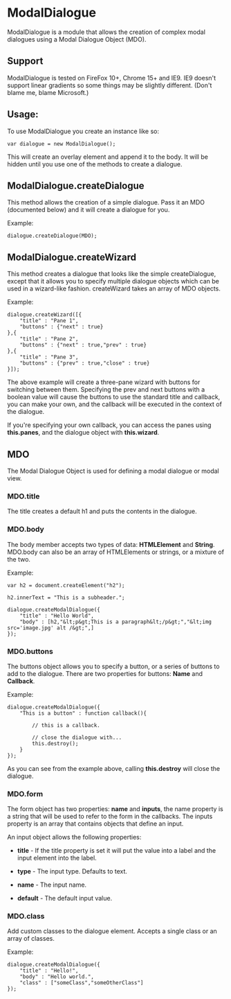 # ModalDialogue #

ModalDialogue is a module that allows the creation of complex modal dialogues using a
Modal Dialogue Object (MDO).

## Support ##

ModalDialogue is tested on FireFox 10+, Chrome 15+ and IE9. IE9 doesn't support linear
gradients so some things may be slightly different. (Don't blame me, blame Microsoft.)

## Usage: ##

To use ModalDialogue you create an instance like so:

	var dialogue = new ModalDialogue();

This will create an overlay element and append it to the body. It will be hidden until 
you use one of the methods to create a dialogue.

## ModalDialogue.createDialogue ##

This method allows the creation of a simple dialogue. Pass it an MDO (documented below) and
it will create a dialogue for you.

Example:

	dialogue.createDialogue(MDO);

## ModalDialogue.createWizard ##

This method creates a dialogue that looks like the simple createDialogue, except that it allows
you to specify multiple dialogue objects which can be used in a wizard-like fashion. createWizard
takes an array of MDO objects.

Example:

	dialogue.createWizard([{
		"title" : "Pane 1",
		"buttons" : {"next" : true}
	},{
		"title" : "Pane 2",
		"buttons" : {"next" : true,"prev" : true}
	},{
		"title" : "Pane 3",
		"buttons" : {"prev" : true,"close" : true}
	}]);

The above example will create a three-pane wizard with buttons for switching between them. Specifying
the prev and next buttons with a boolean value will cause the buttons to use the standard title and callback,
you can make your own, and the callback will be executed in the context of the dialogue.

If you're specifying your own callback, you can access the panes using __this.panes__, and the 
dialogue object with __this.wizard__.

## MDO ##

The Modal Dialogue Object is used for defining a modal dialogue or modal view.

### MDO.title ###

The title creates a default h1 and puts the contents in the dialogue.

### MDO.body ###

The body member accepts two types of data: __HTMLElement__ and __String__. MDO.body can 
also be an array of HTMLElements or strings, or a mixture of the two.

Example:

	var h2 = document.createElement("h2");

	h2.innerText = "This is a subheader.";

	dialogue.createModalDialogue({
		"title" : "Hello World",
		"body" : [h2,"&lt;p&gt;This is a paragraph&lt;/p&gt;","&lt;img src='image.jpg' alt /&gt;",]
	});

### MDO.buttons ###

The buttons object allows you to specify a button, or a series of buttons to add 
to the dialogue. There are two properties for buttons: __Name__ and __Callback__.

Example:

	dialogue.createModalDialogue({
		"This is a button" : function callback(){
		
			// this is a callback.
		
			// close the dialogue with...
			this.destroy();
		}
	});

As you can see from the example above, calling __this.destroy__ will close the dialogue.

### MDO.form ###

The form object has two properties: __name__ and __inputs__, the name property
is a string that will be used to refer to the form in the callbacks. The inputs
property is an array that contains objects that define an input.

An input object allows the following properties:

- __title__ - If the title property is set it will put the value into a label 
and the input element into the label.

- __type__ - The input type. Defaults to text.

- __name__ - The input name.

- __default__ - The default input value.

### MDO.class ###

Add custom classes to the dialogue element. Accepts a single class or an array
of classes.

Example:

	dialogue.createModalDialogue({
		"title" : "Hello!",
		"body" : "Hello world.",
		"class" : ["someClass","someOtherClass"]	
	});
